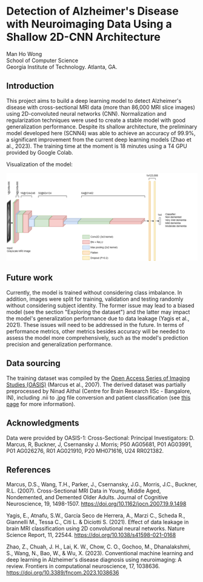 # Detection of Alzheimer's Disease with Neuroimaging Data Using a Shallow 2D-CNN Architecture
Man Ho Wong  
School of Computer Science  
Georgia Institute of Technology. Atlanta, GA.

## Introduction
This project aims to build a deep learning model to detect Alzheimer's disease with cross-sectional MRI data (more than 86,000 MRI slice images) using 2D-convoluted neural networks (CNN). Normalization and regularization techniques were used to create a stable model with good generalization performance. Despite its shallow architecture, the preliminary model developed here (SCNN4) was able to achieve an accuracy of 99.9%, a significant improvement from the current deep learning models (Zhao et al., 2023). The training time at the moment is 18 minutes using a T4 GPU provided by Google Colab.

Visualization of the model:

![model](./img/alzheimers-model.png)

## Future work
Currently, the model is trained without considering class imbalance. In addition, images were split for training, validation and testing randomly without considering subject identity. The former issue may lead to a biased model (see the section "Exploring the dataset") and the latter may impact the model's generalization performance due to data leakage (Yagis et al., 2021). These issues will need to be addressed in the future. In terms of performance metrics, other metrics besides accuracy will be needed to assess the model more comprehensively, such as the model's prediction precision and generalization performance.

## Data sourcing
The training dataset was compiled by the [Open Access Series of Imaging Studies (OASIS)](https://www.oasis-brains.org/) (Marcus et al., 2007). The derived dataset was partially preprocessed by Ninad Aithal (Centre for Brain Research IISc - Bangalore, IN), including .nii to .jpg file conversion and patient classification (see [this page](https://www.kaggle.com/datasets/ninadaithal/imagesoasis/data) for more information).

## Acknowledgments
Data were provided by OASIS-1: Cross-Sectional: Principal Investigators: D. Marcus, R, Buckner, J, Csernansky J. Morris; P50 AG05681, P01 AG03991, P01 AG026276, R01 AG021910, P20 MH071616, U24 RR021382.

## References
Marcus, D.S., Wang, T.H., Parker, J., Csernansky, J.G., Morris, J.C., Buckner, R.L. (2007). Cross-Sectional MRI Data in Young, Middle Aged, Nondemented, and Demented Older Adults. Journal of Cognitive Neuroscience, 19, 1498-1507. https://doi.org/10.1162/jocn.2007.19.9.1498

Yagis, E., Atnafu, S.W., García Seco de Herrera, A., Marzi C., Scheda R., Giannelli M., Tessa C., Citi L. & Diciotti S. (2021). Effect of data leakage in brain MRI classification using 2D convolutional neural networks. Nature Science Report, 11, 22544. https://doi.org/10.1038/s41598-021-0168

Zhao, Z., Chuah, J. H., Lai, K. W., Chow, C. O., Gochoo, M., Dhanalakshmi, S., Wang, N., Bao, W., & Wu, X. (2023). Conventional machine learning and deep learning in Alzheimer's disease diagnosis using neuroimaging: A review. Frontiers in computational neuroscience, 17, 1038636. https://doi.org/10.3389/fncom.2023.1038636